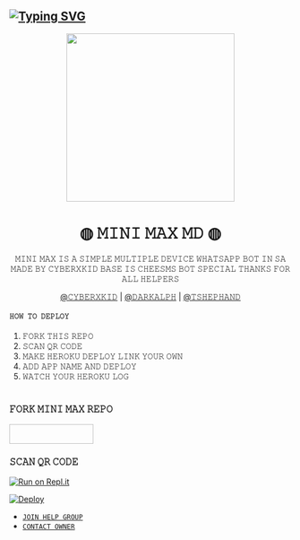 ## [![Typing SVG](https://readme-typing-svg.herokuapp.com?font=Rockstar-ExtraBold&color=FF00FF&lines=𝚆𝙴𝙻𝙲𝙾𝙼𝙴+𝚃𝙾+𝙼𝙸𝙽𝙸+𝙼𝙰𝚇+𝚆𝙰+𝙱𝙾𝚃+𝚁𝙴𝙿𝙾.;𝙲𝚁𝙴𝙰𝚃𝙴𝙳+𝙱𝚈+𝙲𝚈𝙱𝙴𝚁𝚇𝙺𝙸𝙳+𝙾𝙵𝙲;𝚃𝙷𝙸𝚂+𝙸𝚂+𝙰+𝚂𝙸𝙼𝙿𝙻𝙴+𝙱𝙾𝚃;𝙰𝙽𝙳+𝙸𝙽𝙲𝙻𝚄𝙳𝙴+𝙼𝙾𝚁𝙴+𝙵𝙴𝙰𝚃𝚄𝚁𝙴𝚂;𝘛𝘏𝘈𝘕𝘒𝘚+𝘍𝘙𝘖+𝘝𝘐𝘚𝘐𝘛𝘐𝘕𝘎+𝘔𝘠+𝘎𝘐𝘛)](https://git.io/typing-svg)

<div align="center">
  <img src="https://te.legra.ph/file/9fd052cabef54d2b404a8.jpg" width="300" height="300">
  
#  ◍ 𝙼𝙸𝙽𝙸 𝙼𝙰𝚇 𝙼𝙳  ◍ 
<div align="center">
𝙼𝙸𝙽𝙸 𝙼𝙰𝚇 𝙸𝚂 𝙰 𝚂𝙸𝙼𝙿𝙻𝙴 𝙼𝚄𝙻𝚃𝙸𝙿𝙻𝙴 𝙳𝙴𝚅𝙸𝙲𝙴 𝚆𝙷𝙰𝚃𝚂𝙰𝙿𝙿 𝙱𝙾𝚃 𝙸𝙽 𝚂𝙰 𝙼𝙰𝙳𝙴 𝙱𝚈 𝙲𝚈𝙱𝙴𝚁𝚇𝙺𝙸𝙳 𝙱𝙰𝚂𝙴 𝙸𝚂 𝙲𝙷𝙴𝙴𝚂𝙼𝚂 𝙱𝙾𝚃 𝚂𝙿𝙴𝙲𝙸𝙰𝙻 𝚃𝙷𝙰𝙽𝙺𝚂 𝙵𝙾𝚁 𝙰𝙻𝙻 𝙷𝙴𝙻𝙿𝙴𝚁𝚂
  
 [@𝙲𝚈𝙱𝙴𝚁𝚇𝙺𝙸𝙳]() | [@𝙳𝙰𝚁𝙺𝙰𝙻𝙿𝙷]() | [@𝚃𝚂𝙷𝙴𝙿𝙷𝙰𝙽𝙳]() 

<div align="left">

#### ```𝙷𝙾𝚆 𝚃𝙾 𝙳𝙴𝙿𝙻𝙾𝚈 ```
1. 𝙵𝙾𝚁𝙺 𝚃𝙷𝙸𝚂 𝚁𝙴𝙿𝙾
2. 𝚂𝙲𝙰𝙽 𝚀𝚁 𝙲𝙾𝙳𝙴
3. 𝙼𝙰𝙺𝙴 𝙷𝙴𝚁𝙾𝙺𝚄 𝙳𝙴𝙿𝙻𝙾𝚈 𝙻𝙸𝙽𝙺 𝚈𝙾𝚄𝚁 𝙾𝚆𝙽
4. 𝙰𝙳𝙳 𝙰𝙿𝙿 𝙽𝙰𝙼𝙴 𝙰𝙽𝙳 𝙳𝙴𝙿𝙻𝙾𝚈 
5. 𝚆𝙰𝚃𝙲𝙷 𝚈𝙾𝚄𝚁 𝙷𝙴𝚁𝙾𝙺𝚄 𝙻𝙾𝙶
  
# 
### 𝙵𝙾𝚁𝙺 𝙼𝙸𝙽𝙸 𝙼𝙰𝚇 𝚁𝙴𝙿𝙾
 <p align="left">
<a href="https://github.com/CYBERXKID/Mini-Max/fork"><img align=alt="Fork and deploy" height="35" width="150" /></a>

### 𝚂𝙲𝙰𝙽 𝚀𝚁 𝙲𝙾𝙳𝙴 
[![Run on Repl.it](https://repl.it/badge/github/quiec/whatsasena)](https://replit.com/@Cyberm/MINI-MAX-MD-QR-CODE?v=1?outputonly=1&lite=1#index.js)

[![Deploy](https://www.herokucdn.com/deploy/button.svg)](https://heroku.com/deploy?template=https://github.com/CYBERXKID/Mini-Max)



+ [`𝙹𝙾𝙸𝙽 𝙷𝙴𝙻𝙿 𝙶𝚁𝙾𝚄𝙿`](https://chat.whatsapp.com/LI59bRdHcm9B87u0FesqVx)
+ [`𝙲𝙾𝙽𝚃𝙰𝙲𝚃 𝙾𝚆𝙽𝙴𝚁`](https://wa.me/27686881509?text=From_Mini_Max_Repo𖠌)

  
